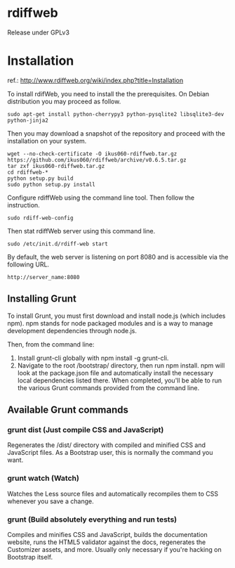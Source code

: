 rdiffweb
========
Release under GPLv3

# Installation
ref.: http://www.rdiffweb.org/wiki/index.php?title=Installation

To install rdifWeb, you need to install the the prerequisites. On Debian distribution you may proceed as follow.

    sudo apt-get install python-cherrypy3 python-pysqlite2 libsqlite3-dev python-jinja2

Then you may download a snapshot of the repository and proceed with the installation on your system.

    wget --no-check-certificate -O ikus060-rdiffweb.tar.gz https://github.com/ikus060/rdiffweb/archive/v0.6.5.tar.gz
    tar zxf ikus060-rdiffweb.tar.gz
    cd rdiffweb-*
    python setup.py build
    sudo python setup.py install
  
Configure rdiffWeb using the command line tool. Then follow the instruction.

    sudo rdiff-web-config
    
Then stat rdiffWeb server using this command line.

    sudo /etc/init.d/rdiff-web start

By default, the web server is listening on port 8080 and is accessible via the following URL.

    http://server_name:8080
    

## Installing Grunt
To install Grunt, you must first download and install node.js (which includes npm).
npm stands for node packaged modules and is a way to manage development dependencies
through node.js.

Then, from the command line:
1. Install grunt-cli globally with npm install -g grunt-cli.
2. Navigate to the root /bootstrap/ directory, then run npm install. npm will look at
   the package.json file and automatically install the necessary local dependencies listed there.
When completed, you'll be able to run the various Grunt commands provided from the command line.

## Available Grunt commands
### grunt dist (Just compile CSS and JavaScript)
Regenerates the /dist/ directory with compiled and minified CSS and JavaScript files. As a Bootstrap user, this is normally the command you want.

### grunt watch (Watch)
Watches the Less source files and automatically recompiles them to CSS whenever you save a change.

### grunt (Build absolutely everything and run tests)
Compiles and minifies CSS and JavaScript, builds the documentation website, runs the HTML5 validator against the docs, regenerates the Customizer assets, and more. Usually only necessary if you're hacking on Bootstrap itself.
